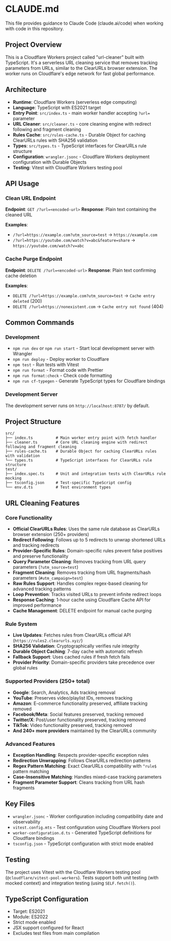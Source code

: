 # CLAUDE.md

This file provides guidance to Claude Code (claude.ai/code) when working with code in this repository.

## Project Overview

This is a Cloudflare Workers project called "url-cleaner" built with TypeScript. It's a serverless URL cleaning service that removes tracking parameters from URLs, similar to the ClearURLs browser extension. The worker runs on Cloudflare's edge network for fast global performance.

## Architecture

- **Runtime**: Cloudflare Workers (serverless edge computing)
- **Language**: TypeScript with ES2021 target
- **Entry Point**: `src/index.ts` - main worker handler accepting `?url=` parameter
- **URL Cleaner**: `src/cleaner.ts` - core cleaning engine with redirect following and fragment cleaning
- **Rules Cache**: `src/rules-cache.ts` - Durable Object for caching ClearURLs rules with SHA256 validation
- **Types**: `src/types.ts` - TypeScript interfaces for ClearURLs rule structure
- **Configuration**: `wrangler.jsonc` - Cloudflare Workers deployment configuration with Durable Objects
- **Testing**: Vitest with Cloudflare Workers testing pool

## API Usage

### Clean URL Endpoint

**Endpoint**: `GET /?url=<encoded-url>`
**Response**: Plain text containing the cleaned URL

**Examples**:

- `/?url=https://example.com?utm_source=test` → `https://example.com`
- `/?url=https://youtube.com/watch?v=abc&feature=share` → `https://youtube.com/watch?v=abc`

### Cache Purge Endpoint

**Endpoint**: `DELETE /?url=<encoded-url>`
**Response**: Plain text confirming cache deletion

**Examples**:

- `DELETE /?url=https://example.com?utm_source=test` → `Cache entry deleted` (200)
- `DELETE /?url=https://nonexistent.com` → `Cache entry not found` (404)

## Common Commands

### Development

- `npm run dev` or `npm run start` - Start local development server with Wrangler
- `npm run deploy` - Deploy worker to Cloudflare
- `npm test` - Run tests with Vitest
- `npm run format` - Format code with Prettier
- `npm run format:check` - Check code formatting
- `npm run cf-typegen` - Generate TypeScript types for Cloudflare bindings

### Development Server

The development server runs on `http://localhost:8787/` by default.

## Project Structure

```
src/
├── index.ts          # Main worker entry point with fetch handler
├── cleaner.ts        # Core URL cleaning engine with redirect following and fragment cleaning
├── rules-cache.ts    # Durable Object for caching ClearURLs rules with validation
└── types.ts          # TypeScript interfaces for ClearURLs rule structure
test/
├── index.spec.ts     # Unit and integration tests with ClearURLs rule mocking
├── tsconfig.json     # Test-specific TypeScript config
└── env.d.ts          # Test environment types
```

## URL Cleaning Features

### Core Functionality

- **Official ClearURLs Rules**: Uses the same rule database as ClearURLs browser extension (250+ providers)
- **Redirect Following**: Follows up to 5 redirects to unwrap shortened URLs and tracking redirects
- **Provider-Specific Rules**: Domain-specific rules prevent false positives and preserve functionality
- **Query Parameter Cleaning**: Removes tracking from URL query parameters (`?utm_source=test`)
- **Fragment Cleaning**: Removes tracking from URL fragments/hash parameters (`#utm_campaign=test`)
- **Raw Rules Support**: Handles complex regex-based cleaning for advanced tracking patterns
- **Loop Prevention**: Tracks visited URLs to prevent infinite redirect loops
- **Response Caching**: 1-hour cache using Cloudflare Cache API for improved performance
- **Cache Management**: DELETE endpoint for manual cache purging

### Rule System

- **Live Updates**: Fetches rules from ClearURLs official API (`https://rules2.clearurls.xyz/`)
- **SHA256 Validation**: Cryptographically verifies rule integrity
- **Durable Object Caching**: 7-day cache with automatic refresh
- **Fallback Support**: Uses cached rules if fresh fetch fails
- **Provider Priority**: Domain-specific providers take precedence over global rules

### Supported Providers (250+ total)

- **Google**: Search, Analytics, Ads tracking removal
- **YouTube**: Preserves video/playlist IDs, removes tracking
- **Amazon**: E-commerce functionality preserved, affiliate tracking removed
- **Facebook/Meta**: Social features preserved, tracking removed
- **Twitter/X**: Post/user functionality preserved, tracking removed
- **TikTok**: Video functionality preserved, tracking removed
- **And 240+ more providers** maintained by the ClearURLs community

### Advanced Features

- **Exception Handling**: Respects provider-specific exception rules
- **Redirection Unwrapping**: Follows ClearURLs redirection patterns
- **Regex Pattern Matching**: Exact ClearURLs compatibility with `^rule$` pattern matching
- **Case-Insensitive Matching**: Handles mixed-case tracking parameters
- **Fragment Parameter Support**: Cleans tracking from URL hash fragments

## Key Files

- `wrangler.jsonc` - Worker configuration including compatibility date and observability
- `vitest.config.mts` - Test configuration using Cloudflare Workers pool
- `worker-configuration.d.ts` - Generated TypeScript definitions for Cloudflare bindings
- `tsconfig.json` - TypeScript configuration with strict mode enabled

## Testing

The project uses Vitest with the Cloudflare Workers testing pool (`@cloudflare/vitest-pool-workers`). Tests support both unit testing (with mocked context) and integration testing (using `SELF.fetch()`).

## TypeScript Configuration

- Target: ES2021
- Module: ES2022
- Strict mode enabled
- JSX support configured for React
- Excludes test files from main compilation
